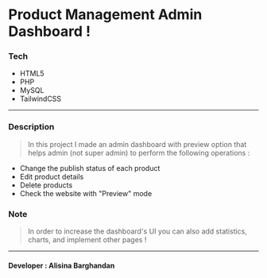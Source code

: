 # Product Management Admin Dashboard ! 

### Tech
- HTML5
- PHP
- MySQL
- TailwindCSS
------------

### Description
> In this project I made an admin dashboard with preview option that helps admin (not super admin) to perform the following operations :
 - Change the publish status of each product
 - Edit product details
 - Delete products
 - Check the website with "Preview" mode

### Note
> In order to increase the dashboard's UI you can also add statistics, charts, and implement other pages !

------------

#### Developer : Alisina Barghandan
